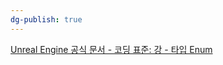 ```yaml
---
dg-publish: true
---
```


[Unreal Engine 공식 문서 - 코딩 표준: 강 - 타입 Enum ](https://dev.epicgames.com/documentation/ko-kr/unreal-engine/epic-cplusplus-coding-standard-for-unreal-engine#%EA%B0%95-%ED%83%80%EC%9E%85enum)
